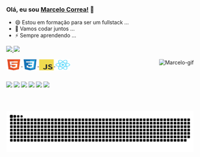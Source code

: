 ### Olá, eu sou <a href="https://github.com/iMarceloCorrea">Marcelo Correa!</a>  👋


- 😄 Estou em formação para ser um fullstack ...
- 💬 Vamos codar juntos ...
- ⚡ Sempre aprendendo ... 

 <div>
  <a href="https://github.com/imarcelocorrea">
  <img height="180em" src="https://github-readme-stats.vercel.app/api?username=imarcelocorrea&show_icons=true&theme=highcontrast&include_all_commits=true&count_private=true"/>
  <img height="180em" src="https://github-readme-stats.vercel.app/api/top-langs/?username=imarcelocorrea&layout=compact&langs_count=7&theme=highcontrast"/>
</div>
 <div style="display: inline_block"><br>
   <img align="center" alt="Marcelo-HTML" height="30" width="40" src="https://raw.githubusercontent.com/devicons/devicon/master/icons/html5/html5-original.svg">
   <img align="center" alt="Marcelo-CSS" height="30" width="40" src="https://raw.githubusercontent.com/devicons/devicon/master/icons/css3/css3-original.svg">
   <img align="center" alt="Marcelo-Js" height="30" width="40" src="https://github.com/devicons/devicon/blob/master/icons/javascript/javascript-original.svg">  
   <img align="center" alt="Marcelo-React" height="30" width="40" src="https://raw.githubusercontent.com/devicons/devicon/master/icons/react/react-original.svg">
   <img align="right" height="140em" alt="Marcelo-gif" src="https://meneguite.com/2017/10/01/golang-desbravando-uma-linguagem-de-programacao-parte-1/001.gif">
</div>
  
  ##
 <div>
  <a href="https://www.facebook.com/marcelocorreadepaula" target="_blank"><img src="https://img.shields.io/badge/Facebook-1877F2?style=for-the-badge&logo=facebook&logoColor=white" target="_blank"></a>
  <a href="https://instagram.com/marcelocorreapaula" target="_blank"><img src="https://img.shields.io/badge/-Instagram-%23E4405F?style=for-the-badge&logo=instagram&logoColor=white" target="_blank"></a>
   <a href="https://www.linkedin.com/in/marcelo-correa-b1218a212/" target="_blank"><img src="https://img.shields.io/badge/LinkedIn-0077B5?style=for-the-badge&logo=linkedin&logoColor=white" target="_blank"></a>
 	<a href = "mailto:marcelo.correadepaula@gmail.com"><img src="https://img.shields.io/badge/Gmail-D14836?style=for-the-badge&logo=gmail&logoColor=white" target="_blank"></a>
  <a href="https://wa.me/+5511933680702" target="_blank"><img src="https://img.shields.io/badge/WhatsApp-25D366?style=for-the-badge&logo=whatsapp&logoColor=white" target="_blank"></a> 
  <a href=" https://web.telegram.org/#/login" target="_blank"><img src="https://img.shields.io/badge/Telegram-2CA5E0?style=for-the-badge&logo=telegram&logoColor=white" target="_blank"></a> 
  
 
  ![Snake animation](https://github.com/imarcelocorrea/imarcelocorrea/blob/output/github-contribution-grid-snake.svg)
 
</div>
